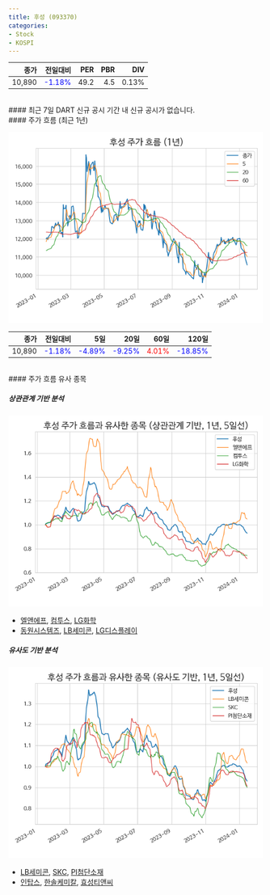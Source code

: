 ```yaml
---
title: 후성 (093370)
categories:
- Stock
- KOSPI
---
```


|종가|전일대비|PER|PBR|DIV|
|---:|-------:|--:|--:|--:|
|10,890|<span style="color: blue">-1.18%</span>|49.2|4.5|0.13%|

<!-- more -->

<br>
#### 최근 7일 DART 신규 공시
기간 내 신규 공시가 없습니다.

<br>
#### 주가 흐름 (최근 1년)

![093370](/assets/images/stock/093370.png)

|종가|전일대비|5일|20일|60일|120일|
|---:|-------:|--:|---:|---:|----:|
|10,890|<span style="color: blue">-1.18%</span>|<span style="color: blue">-4.89%</span>|<span style="color: blue">-9.25%</span>|<span style="color: red">4.01%</span>|<span style="color: blue">-18.85%</span>|

<br>
#### 주가 흐름 유사 종목

##### 상관관계 기반 분석

![093370](/assets/images/stock/093370_corr.png)
- [엘앤에프](/066970/), [컴투스](/078340/), [LG화학](/051910/)
- [동원시스템즈](/014820/), [LB세미콘](/061970/), [LG디스플레이](/034220/)

##### 유사도 기반 분석

![093370](/assets/images/stock/093370_sim.png)
- [LB세미콘](/061970/), [SKC](/011790/), [PI첨단소재](/178920/)
- [인탑스](/049070/), [한솔케미칼](/014680/), [효성티앤씨](/298020/)